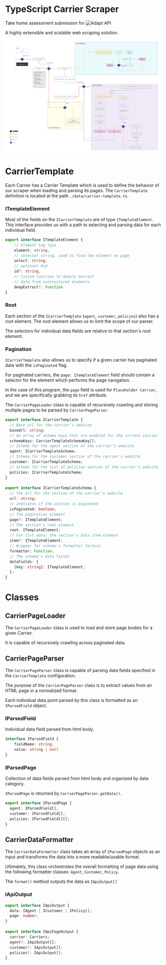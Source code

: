 # TypeScript Carrier Scraper
Take home assessment submission for ![Adapt API](https://adaptinsurance.com/)

A highly extensible and scalable web scraping solution.

![Diagram](diagram.jpg "Diagram")

# CarrierTemplate
Each Carrier has a Carrier Template which is used to define the behavior of our scraper when loading and parsing its pages.
The `CarrierTemplate` definition is located at the path `./data/carrier-template.ts`.

### ITemplateElement
Most of the fields on the `ICarrierTemplate` are of type `ITemplateElement`.
This interface provides us with a path to selecting and parsing data for each individual field.
```typescript
export interface ITemplateElement {
    // element tag type
    element: string, 
    // selector string, used to find the element on page
    select: string,
    // optional #id
    id?: string, 
    // Custom function to deeply extract 
    // data from unstructured elements
    deepExtract?: Function
}
```

### Root
Each section of the `ICarrierTemplate` (`agent`, `customer`, `policies`) also has a root element.
The root element allows us to limit the scope of our parser. 

The selectors for individual data fields are relative to that section's root element.

### Pagination
`ICarrierTemplate` also allows us to specify if a given carrier has paginated data with the `isPaginated` flag.

For paginated carriers, the `page: ItemplateElement` field should contain a selector
for the element which performs the page navigation. 

In the case of this program, the `page` field is used for `Placeholder Carrier`, and we are specifically grabbing its `href` attribute.

The `CarrierPageLoader` class is capable of recursively crawling and storing multiple pages to be parsed by `CarrierPageParser`.
```typescript
export interface ICarrierTemplate {
  // Base url for the carrier's website
  baseUrl: string;
  // An array of schema keys that are enabled for the current carrier
  schemaKeys: CarrierTemplateSchemaKey[];
  // Schema for the agent section of the carrier's website
  agent: ICarrierTemplateSchema;
  // Schema for the customer section of the carrier's website
  customer: ICarrierTemplateSchema;
  // Schema for the list of policies section of the carrier's website
  policies: ICarrierTemplateSchema;
}

export interface ICarrierTemplateSchema {
  // The url for the section of the carrier's website
  url: string;
  // Indicates if the section is paginated
  isPaginated: boolean;
  // The pagination element
  page?: ITemplateElement;
  // The section's root element
  root: ITemplateElement;
  // For list data, the section's data item element
  item?: ITemplateElement;
  // Wrapper for schema's formatter factory
  formatter: Function;
  // The schema's data fields
  dataFields: {
    [key: string]: ITemplateElement;
  };
}
```


# Classes

## CarrierPageLoader
The `CarrierPageLoader` class is used to load and store page bodies for a given Carrier.


It is capable of recursively crawling across paginated data. 

## CarrierPageParser

The `CarrierPageParser` class is capable of parsing data fields specified in the `CarrierTemplate` configuration.


The purpose of the `CarrierPageParser` class is to extract values from an HTML page in a normalized format.

Each individual data point parsed by this class is formatted as an `IParsedField` object.


### IParsedField
Individual data field parsed from html body.

```typescript
interface IParsedField {
    fieldName: string,
    value: string | null
}
```

### IParsedPage
Collection of data fields parsed from html body and organized by data category.

`IParsedPage` is returned by `CarrierPageParser.getData()`. 
```typescript
export interface IParsedPage {
  agent: IParsedField[];
  customer: IParsedField[];
  policies: IParsedField[][];
}

```

## CarrierDataFormatter

The `CarrierDataFormatter` class takes an array of `IParsedPage` objects as an input
and transforms the data into a more readable/usable format.

Ultimately, this class orchestrates the overall formatting of page data using the following formatter classes:
`Agent`, `Customer`, `Policy`.

The `format()` method outputs the data as `IApiOutput[]`

### IApiOutput

```typescript
export interface IApiOutput {
  data: IAgent | ICustomer | IPolicy[];
  page: number;
}

export interface IApiPageOutput {
  carrier: Carriers;
  agent?: IApiOutput[];
  customer?: IApiOutput[];
  policies?: IApiOutput[];
}
```

